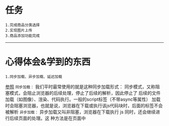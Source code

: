 # 任务
	1.完成商品分类选择
	2.实现图片上传
	3.商品添加功能完成
	
------

# 心得体会&学到的东西
	1.同步加载、异步加载、延迟加载
[参照](https://www.cnblogs.com/mylanguage/p/5635971.html)
		`同步加载：`
			我们平时最常使用的就是这种同步加载形式：
			<script src="http://XXX.com/script.js"></script>
			同步模式，又称阻塞模式，会阻止浏览器的后续处理，停止了后续的解析，因此停止了
			后续的文件加载（如图像）、渲染、代码执行。一般的script标签（不带async等属性）
			加载时会阻塞浏览器，也就是说，浏览器在下载或执行该js代码块时，后面的标签不会被解析
		`异步加载：`
			异步加载又叫非阻塞，浏览器在下载执行 js 同时，还会继续进行后续页面的处理。这
			种方法是在页面中<script>标签内，用 js 创建一个 script 元素并插入到
			document 中。这样就做到了非阻塞的下载 js 代码。
		`延迟加载：`
			有些 js 代码并不是页面初始化的时候就立刻需要的，而稍后的某些情况才需要的。
			延迟加载就是一开始并不加载这些暂时不用的js，而是在需要的时候或稍后再通过js 的控制来异步加载

	2.图片服务器
		使用FastDFS工具类实现对图片的上传，在web工程中新建一个配置文件，里面写入tracker_server的地址，
		并在controller里面引用(classpath:resource/client.config)，详细使用情况见taotao-manager-web下的
		PictureController.java

# 遇到的问题
	1.在写了一个图片服务器地址的配置文件之后，忘记了在springmvc中引用此文件，导致在图片url组合的时候，
	组合出了错误的url，图片上传成功，但是前台不能显示出图片
	2.商品修改功能，前台传入的url有问题，导致这个功能无法实现
	3.大坑，在使用mybatis查询itemParamItem的时候，使用example无法查询出param_data的字段，上网查了很久，
	  发现了问题出自selectbyexample与selectbyexampleBlobs。在mysql里面param_data是text类型的，
	  mybatis自动生成映射文件的时候针对text类型的数据会默认生成这两个方法，使用前者查询不取这个参数，
	  在有需要的时候我们用后者查询来提高查询效率节省资源。
[参照](http://blog.csdn.net/sshuidajiao/article/details/53812746)


第三天学习的API
=====
##  1.后台新增商品(localhost:8081)
### 1.1 商品分类选择，RequestMapping："/item/cat/list"，Verb：POST
请求参数：
```javascript
{
	"id":1 //父节点id，若没有，则为空
}
```
返回json数据
```javascript
{
	[{
		"id":1,
		"text":"手机",
		"status":"closed"	
	},{
		"id":2,
		"text":"电脑",
		"status":"closed"
	}]
}
```
### 1.2 上传图片，RequestMapping："/pic/upload"，Verb：POST
返回json数据
```javascript
上传成功：
{
	"error":0, //0成功，1错误
	"url":"192.168.25.175/group1/..." //图片的url地址
}
上传失败：
{
	"error":1,
	"message":"图片上传失败"
}
```
### 1.3 商品添加功能实现，RequestMapping："/item/save"，Verb：POST
请求参数：
```javascript
{
	"cid":292,//分类id
	"title":"商品标题",
	"sellPoint":"商品卖点",
	"priceView":"1999.00",
	"price":199900,
	"num":95,//库存数量
	"barcode":12415724,//条形码
	"image":"http...",//图片地址
	"desc":"商品描述"
}
```
返回json数据：

```javascript
上传成功：
{
	"status":200,
	"msg":"ok"
}
```

-----
## 2.查询商品后对商品的操作(localhost:8081)
###2.1 商品上架，RequestMapping："/rest/item/reshelf"，Verb：POST
请求参数：
```javascript
{
	"ids":"12351252,6543646,12324653,121245"
}
```
返回json数据：
```javascript
上架成功
{
	"status":200,
	"msg":"ok"
}
```
### 2.2 商品下架，RequestMapping："/rest/item/instock"，Verb：POST
请求参数：
```javascript
{
	"ids":"12351252,6543646,12324653,121245"
}
```
返回json数据：
```javascript
下架成功
{
	"status":200,
	"msg":"ok"
}
```
### 2.3 商品删除，RequestMapping："/rest/item/delete"，Verb：POST
请求参数：
```javascript
{
	"ids":"12351252,6543646,12324653,121245"
}
```
返回json数据：
```javascript
删除成功
{
	"status":200,
	"msg":"ok"
}
```
-----
## 3.商品修改时需要加载的内容(localhost:8081)
### 3.1 加载商品描述，RequestMapping："/rest/item/desc/{id}"，Verb：GET
返回json数据：
```javascript
加载成功：
{
	"status":200,
	"msg":"ok"
	"data":
	{
		"itemId":123,
		"created":"2017/12/31",//会被序列化为1433500495290
		"updated":"2018/1/4",
		"itemDesc":"商品描述"
	}
}
```
### 3.2加载商品规格，RequestMapping："/rest/item/param/item/{id}"，Verb：GET
返回json数据：
```javascript
加载成功：
{
	"status":2000,
	"msg":"ok",
	"data":
	{
		"id":3,
		"itemId":1433500495290,
		"created":"2017/12/31",//会被序列化为1433500495290
		"updated":"2018/1/4",
		"paramData":"[{\"group\":\"主体\"..."
	}
}
```










